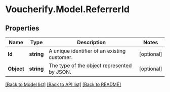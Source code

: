 # Voucherify.Model.ReferrerId

## Properties

Name | Type | Description | Notes
------------ | ------------- | ------------- | -------------
**Id** | **string** | A unique identifier of an existing customer. | [optional] 
**Object** | **string** | The type of the object represented by JSON. | [optional] 

[[Back to Model list]](../README.md#documentation-for-models) [[Back to API list]](../README.md#documentation-for-api-endpoints) [[Back to README]](../README.md)

